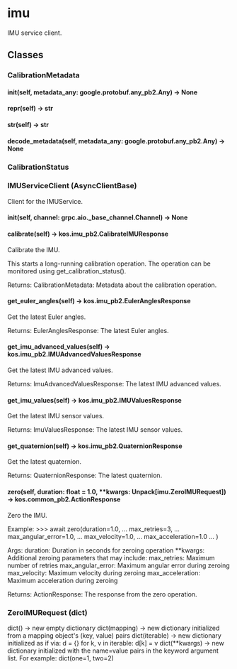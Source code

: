 # imu

IMU service client.

## Classes

### CalibrationMetadata


#### __init__(self, metadata_any: google.protobuf.any_pb2.Any) -> None


#### __repr__(self) -> str


#### __str__(self) -> str


#### decode_metadata(self, metadata_any: google.protobuf.any_pb2.Any) -> None


### CalibrationStatus


### IMUServiceClient (AsyncClientBase)

Client for the IMUService.

#### __init__(self, channel: grpc.aio._base_channel.Channel) -> None


#### calibrate(self) -> kos.imu_pb2.CalibrateIMUResponse

Calibrate the IMU.

This starts a long-running calibration operation. The operation can be monitored
using get_calibration_status().

Returns:
    CalibrationMetadata: Metadata about the calibration operation.

#### get_euler_angles(self) -> kos.imu_pb2.EulerAnglesResponse

Get the latest Euler angles.

Returns:
    EulerAnglesResponse: The latest Euler angles.

#### get_imu_advanced_values(self) -> kos.imu_pb2.IMUAdvancedValuesResponse

Get the latest IMU advanced values.

Returns:
    ImuAdvancedValuesResponse: The latest IMU advanced values.

#### get_imu_values(self) -> kos.imu_pb2.IMUValuesResponse

Get the latest IMU sensor values.

Returns:
    ImuValuesResponse: The latest IMU sensor values.

#### get_quaternion(self) -> kos.imu_pb2.QuaternionResponse

Get the latest quaternion.

Returns:
    QuaternionResponse: The latest quaternion.

#### zero(self, duration: float = 1.0, **kwargs: Unpack[imu.ZeroIMURequest]) -> kos.common_pb2.ActionResponse

Zero the IMU.

Example:
    >>> await zero(duration=1.0,
    ...     max_retries=3,
    ...     max_angular_error=1.0,
    ...     max_velocity=1.0,
    ...     max_acceleration=1.0
    ... )

Args:
    duration: Duration in seconds for zeroing operation
    **kwargs: Additional zeroing parameters that may include:
             max_retries: Maximum number of retries
             max_angular_error: Maximum angular error during zeroing
             max_velocity: Maximum velocity during zeroing
             max_acceleration: Maximum acceleration during zeroing

Returns:
    ActionResponse: The response from the zero operation.

### ZeroIMURequest (dict)

dict() -> new empty dictionary
dict(mapping) -> new dictionary initialized from a mapping object's
    (key, value) pairs
dict(iterable) -> new dictionary initialized as if via:
    d = {}
    for k, v in iterable:
        d[k] = v
dict(**kwargs) -> new dictionary initialized with the name=value pairs
    in the keyword argument list.  For example:  dict(one=1, two=2)
